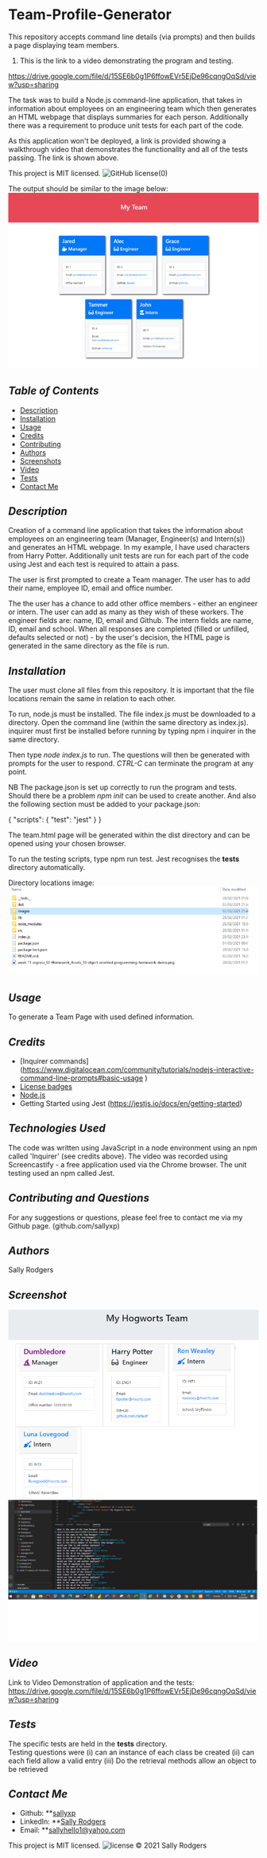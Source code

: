# Team-Profile-Generator
This repository accepts command line details (via prompts) and then builds a page displaying team members.

1. This is the link to a video demonstrating the program and testing.

https://drive.google.com/file/d/15SE6b0g1P6ffowEVr5EjDe96cqngOqSd/view?usp=sharing

The task was to build a Node.js command-line application, that takes in information about employees on an engineering team which then generates an HTML webpage that displays 
summaries for each person.  Additionally there was a requirement to produce unit tests for each part of the code.  

As this application won't be deployed, a link is provided showing a walkthrough video that demonstrates the functionality and all of the tests passing. The link is shown above.

This project is MIT licensed. ![GitHub license](![license](https://img.shields.io/static/v1?label=license&message=MIT&color=blueviolet))(0)

The output should be similar to the image below:
![alt text](/Images/homework-demo.png) 

## *Table of Contents*
- [Description](#description)
- [Installation](#installation)
- [Usage](#usage)
- [Credits](#Credits) 
- [Contributing](#contributing)
- [Authors](#authors)
- [Screenshots](#screenshots)
- [Video](#video)
- [Tests](#tests)
- [Contact Me](#contact-me)

## *Description* 
Creation of a command line application that takes the information about employees on an engineering team (Manager, Engineer(s) and Intern(s)) and generates an HTML webpage.  In my example, I have used characters from Harry Potter.
Additionally unit tests are run for each part of the code using Jest and each test is required to attain a pass.

The user is first prompted to create a Team manager.  The user has to add their name, employee ID, email and office number.

The the user has a chance to add other office members - either an engineer or intern.  The user can add as many as they wish of these workers.  The engineer fields are: name, ID, email and Github.  The intern fields are name, ID, email and school.  When all responses are completed (filled or unfilled, defaults selected or not) - by the user's decision, the HTML page is generated in the same directory as the file is run. 

## *Installation*
The user must clone all files from this repository.  It is important that the file locations remain the same in relation to each other.

To run, node.js must be installed. The file index.js must be downloaded to a directory. Open the command line (within the same directory as index.js).  inquirer must first be installed before running by typing npm i inquirer in the same directory.

Then type _node index.js_ to run.  The questions will then be generated with prompts for the user to respond. _CTRL-C_ can terminate the program at any point.

NB The package.json is set up correctly to run the program and tests.  Should there be a problem _npm init_ can be used to create another. And also the following section must be added to your package.json:

{
  "scripts": {
    "test": "jest"
  }
}

The team.html page will be generated within the dist directory and can be opened using your chosen browser.

To run the testing scripts, type npm run test.  Jest recognises the __tests__ directory automatically.

Directory locations image:
![alt text](/Images/DirectoryLayout.png) 

## *Usage* 
To generate a Team Page with used defined information.

## *Credits*
- [Inquirer commands] (https://www.digitalocean.com/community/tutorials/nodejs-interactive-command-line-prompts#basic-usage )
- [License badges](https://shields.io/)
- [Node.js](https://nodejs.org/en/download/)
- Getting Started using Jest (https://jestjs.io/docs/en/getting-started)

## *Technologies Used*
The code was written using JavaScript in a node environment using an npm called 'Inquirer' (see credits above).  The video was recorded using Screencastify - a free application used via the Chrome browser.   The unit testing used an npm called Jest.


## *Contributing and Questions*
For any suggestions or questions, please feel free to contact me via my Github page. (github.com/sallyxp)

## *Authors*
Sally Rodgers

## *Screenshot*
![alt text](/Images/TeamHogworts.png)
![alt text](/Images/Prompts.png) 

## *Video*
Link to Video Demonstration of application and the tests: https://drive.google.com/file/d/15SE6b0g1P6ffowEVr5EjDe96cqngOqSd/view?usp=sharing

## *Tests*
The specific tests are held in the __tests__ directory.  
Testing questions were 
(i) can an instance of each class be created
(ii) can each field allow a valid entry 
(iii) Do the retrieval methods allow an object to be retrieved



## *Contact Me*
- Github: **[sallyxp](github.com/sallyxp)
- LinkedIn: **[Sally Rodgers](www.linkedin.com/in/sallyhello1)  
- Email: **[sallyhello1@yahoo.com](mailto:sallyhello1@yahoo.com)

This project is MIT licensed. ![license](https://img.shields.io/static/v1?label=license&message=MIT&color=blueviolet) 
&copy; 2021 Sally Rodgers

